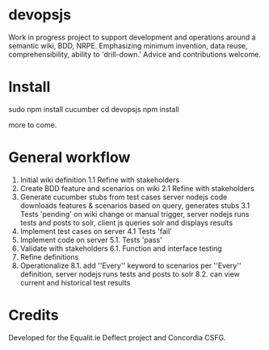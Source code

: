 devopsjs
========

Work in progress project to support development and operations around a semantic wiki, BDD, NRPE. Emphasizing minimum invention, data reuse, comprehensibility, ability to 'drill-down.' Advice and contributions welcome.

# Install

sudo npm install cucumber
cd devopsjs 
npm install

more to come.

# General workflow

1. Initial wiki definition
1.1 Refine with stakeholders
2. Create BDD feature and scenarios on wiki
2.1 Refine with stakeholders
3. Generate cucumber stubs from test cases <ref name="cukedef">server nodejs code downloads features & scenarios based on query, generates stubs</ref>
3.1 Tests 'pending' <ref name="runtests">on wiki change or manual trigger, server nodejs runs tests and posts to solr, client js queries solr and displays results</ref>
4. Implement test cases on server<ref name="cukedef" />
4.1 Tests 'fail' <ref name="runtests" />
5. Implement code on server<ref name="cukedef" />
5.1. Tests 'pass' <ref name="runtests" />
6. Validate with stakeholders
6.1. Function and interface testing
7. Refine definitions
8. Operationalize
8.1. add ''Every'' keyword to scenarios <ref name="every">per ''Every'' definition, server nodejs runs tests and posts to solr</ref>
8.2. can view current and historical test results

# Credits

Developed for the Equalit.ie Deflect project and Concordia CSFG.

